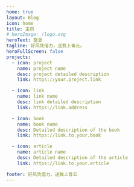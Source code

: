 ```yaml
---
home: true
layout: Blog
icon: home
title: 主页
# heroImage: /logo.svg
heroText: 窒息
tagline: 好风凭借力，送我上青云。
heroFullScreen: false
projects:
  - icon: project
    name: project name
    desc: project detailed description
    link: https://your.project.link

  - icon: link
    name: link name
    desc: link detailed description
    link: https://link.address

  - icon: book
    name: book name
    desc: Detailed description of the book
    link: https://link.to.your.book

  - icon: article
    name: article name
    desc: Detailed description of the article
    link: https://link.to.your.article

footer: 好风凭借力，送我上青云
---
```


